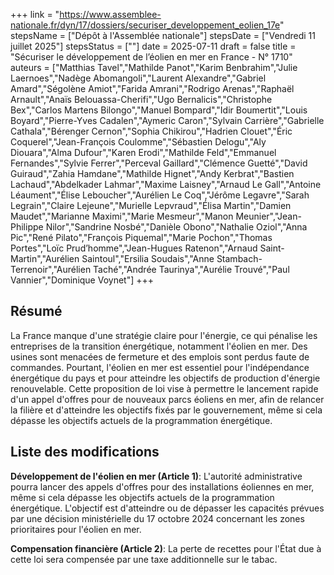 +++
link = "https://www.assemblee-nationale.fr/dyn/17/dossiers/securiser_developpement_eolien_17e"
stepsName = ["Dépôt à l'Assemblée nationale"]
stepsDate = ["Vendredi 11 juillet 2025"]
stepsStatus = [""]
date = 2025-07-11
draft = false
title = "Sécuriser le développement de l’éolien en mer en France - N° 1710"
auteurs = ["Matthias Tavel","Mathilde Panot","Karim Benbrahim","Julie Laernoes","Nadège Abomangoli","Laurent Alexandre","Gabriel Amard","Ségolène Amiot","Farida Amrani","Rodrigo Arenas","Raphaël Arnault","Anaïs Belouassa-Cherifi","Ugo Bernalicis","Christophe Bex","Carlos Martens Bilongo","Manuel Bompard","Idir Boumertit","Louis Boyard","Pierre-Yves Cadalen","Aymeric Caron","Sylvain Carrière","Gabrielle Cathala","Bérenger Cernon","Sophia Chikirou","Hadrien Clouet","Éric Coquerel","Jean-François Coulomme","Sébastien Delogu","Aly Diouara","Alma Dufour","Karen Erodi","Mathilde Feld","Emmanuel Fernandes","Sylvie Ferrer","Perceval Gaillard","Clémence Guetté","David Guiraud","Zahia Hamdane","Mathilde Hignet","Andy Kerbrat","Bastien Lachaud","Abdelkader Lahmar","Maxime Laisney","Arnaud Le Gall","Antoine Léaument","Élise Leboucher","Aurélien Le Coq","Jérôme Legavre","Sarah Legrain","Claire Lejeune","Murielle Lepvraud","Élisa Martin","Damien Maudet","Marianne Maximi","Marie Mesmeur","Manon Meunier","Jean-Philippe Nilor","Sandrine Nosbé","Danièle Obono","Nathalie Oziol","Anna Pic","René Pilato","François Piquemal","Marie Pochon","Thomas Portes","Loïc Prud’homme","Jean-Hugues Ratenon","Arnaud Saint-Martin","Aurélien Saintoul","Ersilia Soudais","Anne Stambach-Terrenoir","Aurélien Taché","Andrée Taurinya","Aurélie Trouvé","Paul Vannier","Dominique Voynet"]
+++

## Résumé

La France manque d'une stratégie claire pour l'énergie, ce qui pénalise les entreprises de la transition énergétique, notamment l'éolien en mer. Des usines sont menacées de fermeture et des emplois sont perdus faute de commandes. Pourtant, l'éolien en mer est essentiel pour l'indépendance énergétique du pays et pour atteindre les objectifs de production d'énergie renouvelable. Cette proposition de loi vise à permettre le lancement rapide d'un appel d'offres pour de nouveaux parcs éoliens en mer, afin de relancer la filière et d'atteindre les objectifs fixés par le gouvernement, même si cela dépasse les objectifs actuels de la programmation énergétique.

## Liste des modifications

**Développement de l'éolien en mer (Article 1)**: L'autorité administrative pourra lancer des appels d'offres pour des installations éoliennes en mer, même si cela dépasse les objectifs actuels de la programmation énergétique. L'objectif est d'atteindre ou de dépasser les capacités prévues par une décision ministérielle du 17 octobre 2024 concernant les zones prioritaires pour l'éolien en mer.

**Compensation financière (Article 2)**: La perte de recettes pour l'État due à cette loi sera compensée par une taxe additionnelle sur le tabac.
